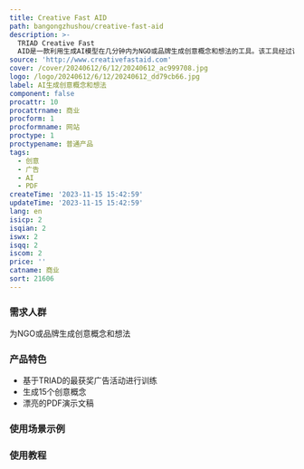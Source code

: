 ```yaml
---
title: Creative Fast AID
path: bangongzhushou/creative-fast-aid
description: >-
  TRIAD Creative Fast
  AID是一款利用生成AI模型在几分钟内为NGO或品牌生成创意概念和想法的工具。该工具经过训练，使用了TRIAD机构最获奖的广告活动，可以为您提供15个创意概念。它会将这些概念整理成漂亮的PDF演示文稿发送到您的邮箱。
source: 'http://www.creativefastaid.com'
cover: /cover/20240612/6/12/20240612_ac999708.jpg
logo: /logo/20240612/6/12/20240612_dd79cb66.jpg
label: AI生成创意概念和想法
component: false
procattr: 10
procattrname: 商业
procform: 1
procformname: 网站
proctype: 1
proctypename: 普通产品
tags:
  - 创意
  - 广告
  - AI
  - PDF
createTime: '2023-11-15 15:42:59'
updateTime: '2023-11-15 15:42:59'
lang: en
isicp: 2
isqian: 2
iswx: 2
isqq: 2
iscom: 2
price: ''
catname: 商业
sort: 21606
---
```




### 需求人群
为NGO或品牌生成创意概念和想法

### 产品特色
- 基于TRIAD的最获奖广告活动进行训练
- 生成15个创意概念
- 漂亮的PDF演示文稿

### 使用场景示例


### 使用教程


  
